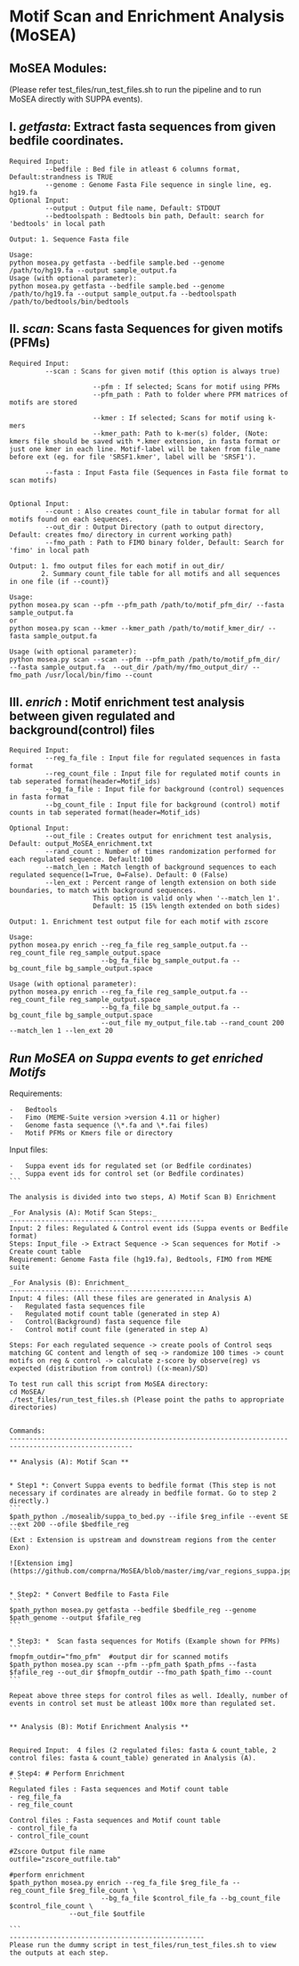 **Motif Scan and Enrichment Analysis (MoSEA)**
============================================


**MoSEA Modules:**
--------------------
(Please refer test_files/run_test_files.sh to run the pipeline and to run MoSEA directly with SUPPA events).

I. *getfasta*: Extract fasta sequences from given bedfile coordinates.
--------------------------------------------------------------------
	Required Input: 
			 --bedfile : Bed file in atleast 6 columns format, Default:strandness is TRUE
			 --genome : Genome Fasta File sequence in single line, eg. hg19.fa
	Optional Input:
			 --output : Output file name, Default: STDOUT
			 --bedtoolspath : Bedtools bin path, Default: search for 'bedtools' in local path
	
	Output: 1. Sequence Fasta file
	
	Usage: 
	python mosea.py getfasta --bedfile sample.bed --genome /path/to/hg19.fa --output sample_output.fa
	Usage (with optional parameter):
	python mosea.py getfasta --bedfile sample.bed --genome /path/to/hg19.fa --output sample_output.fa --bedtoolspath /path/to/bedtools/bin/bedtools
	
II. *scan*: Scans fasta Sequences for given motifs (PFMs)
-------------------------------------------------
	Required Input: 
			 --scan : Scans for given motif (this option is always true)	

                         --pfm : If selected; Scans for motif using PFMs
                         --pfm_path : Path to folder where PFM matrices of motifs are stored 
                        
                         --kmer : If selected; Scans for motif using k-mers 
                         --kmer_path: Path to k-mer(s) folder, (Note: kmers file should be saved with *.kmer extension, in fasta format or just one kmer in each line. Motif-label will be taken from file_name before ext (eg. for file 'SRSF1.kmer', label will be 'SRSF1').

			 --fasta : Input Fasta file (Sequences in Fasta file format to scan motifs)
			 
			
	Optional Input:
			 --count : Also creates count_file in tabular format for all motifs found on each sequences.
			 --out_dir : Output Directory (path to output directory, Default: creates fmo/ directory in current working path)
			 --fmo_path : Path to FIMO binary folder, Default: Search for 'fimo' in local path
	
	Output: 1. fmo output files for each motif in out_dir/
			2. Summary count_file table for all motifs and all sequences in one file (if --count)}
	
	Usage: 
	python mosea.py scan --pfm --pfm_path /path/to/motif_pfm_dir/ --fasta sample_output.fa
    or
    python mosea.py scan --kmer --kmer_path /path/to/motif_kmer_dir/ --fasta sample_output.fa 

	Usage (with optional parameter):
	python mosea.py scan --scan --pfm --pfm_path /path/to/motif_pfm_dir/  --fasta sample_output.fa  --out_dir /path/my/fmo_output_dir/ --fmo_path /usr/local/bin/fimo --count

	
III. *enrich* : Motif enrichment test analysis between given regulated and background(control) files	
---------------------------------------------------------------------------------------------------
	Required Input: 
			 --reg_fa_file : Input file for regulated sequences in fasta format
			 --reg_count_file : Input file for regulated motif counts in tab seperated format(header=Motif_ids)
			 --bg_fa_file : Input file for background (control) sequences in fasta format
			 --bg_count_file : Input file for background (control) motif counts in tab seperated format(header=Motif_ids)
			
	Optional Input:
			 --out_file : Creates output for enrichment test analysis, Default: output_MoSEA_enrichment.txt
			 --rand_count : Number of times randomization performed for each regulated sequence. Default:100
			 --match_len : Match length of background sequences to each regulated sequence(1=True, 0=False). Default: 0 (False)
			 --len_ext : Percent range of length extension on both side boundaries, to match with background sequences.
			 			 This option is valid only when '--match_len 1'. 
						 Default: 15 (15% length extended on both sides)
	
	Output: 1. Enrichment test output file for each motif with zscore 
	
	Usage: 
	python mosea.py enrich --reg_fa_file reg_sample_output.fa --reg_count_file reg_sample_output.space
						   --bg_fa_file bg_sample_output.fa --bg_count_file bg_sample_output.space
						 
	Usage (with optional parameter):
	python mosea.py enrich --reg_fa_file reg_sample_output.fa --reg_count_file reg_sample_output.space
						   --bg_fa_file bg_sample_output.fa --bg_count_file bg_sample_output.space
						   --out_file my_output_file.tab --rand_count 200 --match_len 1 --len_ext 20
						   



_Run MoSEA on Suppa events to get enriched Motifs_
-------------------------------------------------
Requirements:
```
- 	Bedtools
- 	Fimo (MEME-Suite version >version 4.11 or higher)
- 	Genome fasta sequence (\*.fa and \*.fai files)
- 	Motif PFMs or Kmers file or directory 
```	
Input files:
````
- 	Suppa event ids for regulated set (or Bedfile cordinates)
- 	Suppa event ids for control set (or Bedfile cordinates)
```	

The analysis is divided into two steps, A) Motif Scan B) Enrichment

_For Analysis (A): Motif Scan Steps:_
-------------------------------------------------
Input: 2 files: Regulated & Control event ids (Suppa events or Bedfile format)
Steps: Input_file -> Extract Sequence -> Scan sequences for Motif -> Create count table
Requirement: Genome Fasta file (hg19.fa), Bedtools, FIMO from MEME suite

_For Analysis (B): Enrichment_
-------------------------------------------------
Input: 4 files: (All these files are generated in Analysis A)
- 	Regulated fasta sequences file 
-  	Regulated motif count table (generated in step A)
-  	Control(Background) fasta sequence file
-  	Control motif count file (generated in step A)

Steps: For each regulated sequence -> create pools of Control seqs matching GC content and length of seq -> randomize 100 times -> count motifs on reg & control -> calculate z-score by observe(reg) vs expected (distribution from control) ((x-mean)/SD) 

To test run call this script from MoSEA directory: 
cd MoSEA/
./test_files/run_test_files.sh (Please point the paths to appropriate directories)


Commands:
-----------------------------------------------------------------------------------------------------

** Analysis (A): Motif Scan **


* Step1 *: Convert Suppa events to bedfile format (This step is not necessary if cordinates are already in bedfile format. Go to step 2 directly.) 
```
$path_python ./mosealib/suppa_to_bed.py --ifile $reg_infile --event SE --ext 200 --ofile $bedfile_reg
```
(Ext : Extension is upstream and downstream regions from the center Exon)

![Extension img](https://github.com/comprna/MoSEA/blob/master/img/var_regions_suppa.jpg)


* Step2: * Convert Bedfile to Fasta File
```
$path_python mosea.py getfasta --bedfile $bedfile_reg --genome $path_genome --output $fafile_reg
```

* Step3: *  Scan fasta sequences for Motifs (Example shown for PFMs)
```
fmopfm_outdir="fmo_pfm"  #output dir for scanned motifs
$path_python mosea.py scan --pfm --pfm_path $path_pfms --fasta $fafile_reg --out_dir $fmopfm_outdir --fmo_path $path_fimo --count
```

Repeat above three steps for control files as well. Ideally, number of events in control set must be atleast 100x more than regulated set.


** Analysis (B): Motif Enrichment Analysis **


Required Input:  4 files (2 regulated files: fasta & count_table, 2 control files: fasta & count_table) generated in Analysis (A).

# Step4: # Perform Enrichment
```
Regulated files : Fasta sequences and Motif count table
- reg_file_fa
- reg_file_count
	
Control files : Fasta sequences and Motif count table
- control_file_fa
- control_file_count

#Zscore Output file name
outfile="zscore_outfile.tab"

#perform enrichment
$path_python mosea.py enrich --reg_fa_file $reg_file_fa --reg_count_file $reg_file_count \
                       --bg_fa_file $control_file_fa --bg_count_file $control_file_count \
		       --out_file $outfile

```
-------------------------------------------------
Please run the dummy script in test_files/run_test_files.sh to view the outputs at each step.
